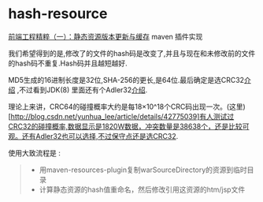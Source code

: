 # hash-resource
[前端工程精粹（一）：静态资源版本更新与缓存](http://www.infoq.com/cn/articles/front-end-engineering-and-performance-optimization-part1) maven 插件实现

我们希望得到的是,修改了的文件的hash码是改变了,并且与现在和未修改前的文件的hash码不重复.Hash码并且越短越好.

MD5生成的16进制长度是32位,SHA-256的更长,是64位.最后确定是选CRC32[介绍](https://zh.wikipedia.org/wiki/%E5%BE%AA%E7%92%B0%E5%86%97%E9%A4%98%E6%A0%A1%E9%A9%97) ,不过看到JDK(8) 里面还有个Adler32[介绍](https://en.wikipedia.org/wiki/Adler-32).

理论上来讲，CRC64的碰撞概率大约是每18×10^18个CRC码出现一次。(这里)[http://blog.csdn.net/yunhua_lee/article/details/42775039]有人测试过CRC32的碰撞概率,数据显示是1820W数据，冲突数量是38638个，还是比较可观。还有Adler32也可以选择,不过保守点还是选CRC32.

使用大致流程是 :
> * 用maven-resources-plugin复制warSourceDirectory的资源到临时目录
> * 计算静态资源的hash值重命名，然后修改引用这资源的htm/jsp文件

